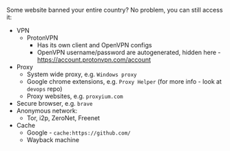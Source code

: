 Some website banned your entire country? No problem, you can still access it:
* VPN
    * ProtonVPN
        * Has its own client and OpenVPN configs
        * OpenVPN username/password are autogenerated, hidden here - https://account.protonvpn.com/account
* Proxy
    * System wide proxy, e.g. `Windows proxy`
    * Google chrome extensions, e.g. `Proxy Helper` (for more info - look at `devops` repo)
    * Proxy websites, e.g. `proxyium.com`
* Secure browser, e.g. `brave`
* Anonymous network:
    * Tor, i2p, ZeroNet, Freenet
* Cache
    * Google - `cache:https://github.com/`
    * Wayback machine

